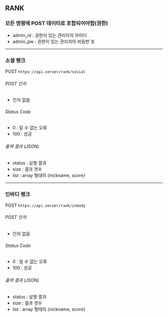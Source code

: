 ## RANK

### 모든 명령에 POST 데이터로 포함되어야함(권한)
* admin_id : 권한이 있는 관리자의 아이디
* admin_pw : 권한이 있는 관리자의 비밀번`호

------

### 소셜 랭크
POST ` https://api.server/rank/social `

###### POST 인자
* 인자 없음

###### Status Code
* 0 : 알 수 없는 오류
* 100 : 성공

###### 출력 결과 (JSON)
* status : 실행 결과
* size : 결과 갯수
* list : array 형태의 {nickname, score}

------

### 인바디 랭크
POST ` https://api.server/rank/inbody `

###### POST 인자
* 인자 없음

###### Status Code
* 0 : 알 수 없는 오류
* 100 : 성공

###### 출력 결과 (JSON)
* status : 실행 결과
* size : 결과 갯수
* list : array 형태의 {nickname, score}
